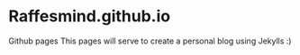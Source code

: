 # Raffesmind.github.io
Github pages
This pages will serve to create a personal blog using Jekylls :)
